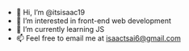 - 👋 Hi, I’m @itsisaac19
- 👀 I’m interested in front-end web development
- 🌱 I’m currently learning JS
- 📫 Feel free to email me at isaactsai6@gmail.com

<!---
itsisaac19/itsisaac19 is a ✨ special ✨ repository because its `README.md` (this file) appears on your GitHub profile.
You can click the Preview link to take a look at your changes.
--->
